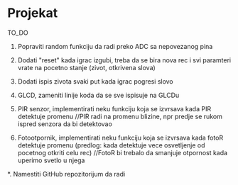 # Projekat

TO_DO
1. Popraviti random funkciju da radi preko ADC sa nepovezanog pina

2. Dodati "reset" kada igrac izgubi, treba da se bira nova rec i svi paramteri vrate na pocetno stanje (zivot, otkrivena slova)

3. Dodati ispis zivota svaki put kada igrac pogresi slovo

4. GLCD, zameniti linije koda da se sve ispisuje na GLCDu

5. PIR senzor, implementirati neku funkciju koja se izvrsava kada PIR detektuje promenu
//PIR radi na promenu blizine, npr predje se rukom ispred senzora da bi detektovao

6. Fotootpornik, implementirati neku funkciju koja se izvrsava kada fotoR detektuje promenu (predlog: kada detektuje vece osvetljenje od pocetnog otkriti celu rec)
//FotoR bi trebalo da smanjuje otpornost kada uperimo svetlo u njega

*. Namestiti GitHub repozitorijum da radi
